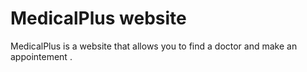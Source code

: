 # MedicalPlus website
MedicalPlus is a website that allows you to find a doctor and make an appointement .
